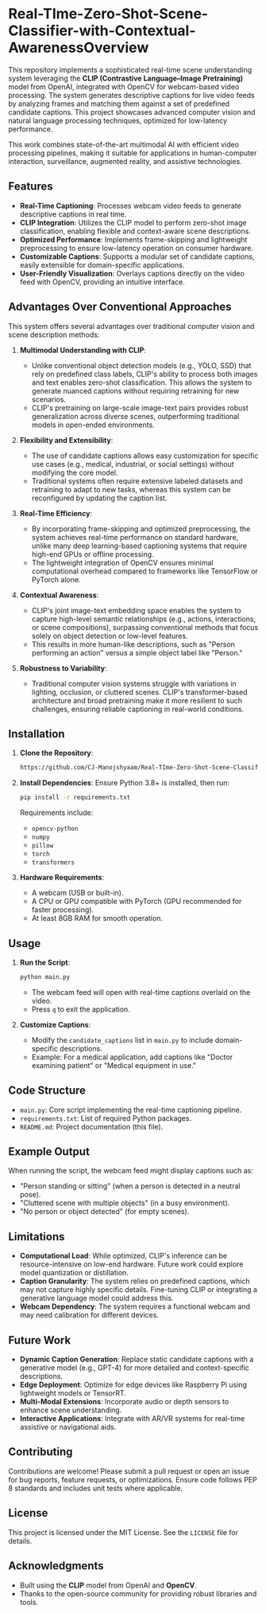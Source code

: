 # Real-TIme-Zero-Shot-Scene-Classifier-with-Contextual-AwarenessOverview

This repository implements a sophisticated real-time scene understanding system leveraging the **CLIP (Contrastive Language–Image Pretraining)** model from OpenAI, integrated with OpenCV for webcam-based video processing. The system generates descriptive captions for live video feeds by analyzing frames and matching them against a set of predefined candidate captions. This project showcases advanced computer vision and natural language processing techniques, optimized for low-latency performance.

This work combines state-of-the-art multimodal AI with efficient video processing pipelines, making it suitable for applications in human-computer interaction, surveillance, augmented reality, and assistive technologies.

## Features

- **Real-Time Captioning**: Processes webcam video feeds to generate descriptive captions in real time.
- **CLIP Integration**: Utilizes the CLIP model to perform zero-shot image classification, enabling flexible and context-aware scene descriptions.
- **Optimized Performance**: Implements frame-skipping and lightweight preprocessing to ensure low-latency operation on consumer hardware.
- **Customizable Captions**: Supports a modular set of candidate captions, easily extensible for domain-specific applications.
- **User-Friendly Visualization**: Overlays captions directly on the video feed with OpenCV, providing an intuitive interface.

## Advantages Over Conventional Approaches

This system offers several advantages over traditional computer vision and scene description methods:

1. **Multimodal Understanding with CLIP**:

   - Unlike conventional object detection models (e.g., YOLO, SSD) that rely on predefined class labels, CLIP's ability to process both images and text enables zero-shot classification. This allows the system to generate nuanced captions without requiring retraining for new scenarios.
   - CLIP's pretraining on large-scale image-text pairs provides robust generalization across diverse scenes, outperforming traditional models in open-ended environments.

2. **Flexibility and Extensibility**:

   - The use of candidate captions allows easy customization for specific use cases (e.g., medical, industrial, or social settings) without modifying the core model.
   - Traditional systems often require extensive labeled datasets and retraining to adapt to new tasks, whereas this system can be reconfigured by updating the caption list.

3. **Real-Time Efficiency**:

   - By incorporating frame-skipping and optimized preprocessing, the system achieves real-time performance on standard hardware, unlike many deep learning-based captioning systems that require high-end GPUs or offline processing.
   - The lightweight integration of OpenCV ensures minimal computational overhead compared to frameworks like TensorFlow or PyTorch alone.

4. **Contextual Awareness**:

   - CLIP's joint image-text embedding space enables the system to capture high-level semantic relationships (e.g., actions, interactions, or scene compositions), surpassing conventional methods that focus solely on object detection or low-level features.
   - This results in more human-like descriptions, such as "Person performing an action" versus a simple object label like "Person."

5. **Robustness to Variability**:

   - Traditional computer vision systems struggle with variations in lighting, occlusion, or cluttered scenes. CLIP's transformer-based architecture and broad pretraining make it more resilient to such challenges, ensuring reliable captioning in real-world conditions.

## Installation

1. **Clone the Repository**:

   ```bash
   https://github.com/CJ-Manojshyaam/Real-TIme-Zero-Shot-Scene-Classifier-with-Contextual-Awareness
   
   ```

2. **Install Dependencies**: Ensure Python 3.8+ is installed, then run:

   ```bash
   pip install -r requirements.txt
   ```

   Requirements include:

   - `opencv-python`
   - `numpy`
   - `pillow`
   - `torch`
   - `transformers`

3. **Hardware Requirements**:

   - A webcam (USB or built-in).
   - A CPU or GPU compatible with PyTorch (GPU recommended for faster processing).
   - At least 8GB RAM for smooth operation.

## Usage

1. **Run the Script**:

   ```bash
   python main.py
   ```

   - The webcam feed will open with real-time captions overlaid on the video.
   - Press `q` to exit the application.

2. **Customize Captions**:

   - Modify the `candidate_captions` list in `main.py` to include domain-specific descriptions.
   - Example: For a medical application, add captions like "Doctor examining patient" or "Medical equipment in use."

## Code Structure

- `main.py`: Core script implementing the real-time captioning pipeline.
- `requirements.txt`: List of required Python packages.
- `README.md`: Project documentation (this file).

## Example Output

When running the script, the webcam feed might display captions such as:

- "Person standing or sitting" (when a person is detected in a neutral pose).
- "Cluttered scene with multiple objects" (in a busy environment).
- "No person or object detected" (for empty scenes).

## Limitations

- **Computational Load**: While optimized, CLIP's inference can be resource-intensive on low-end hardware. Future work could explore model quantization or distillation.
- **Caption Granularity**: The system relies on predefined captions, which may not capture highly specific details. Fine-tuning CLIP or integrating a generative language model could address this.
- **Webcam Dependency**: The system requires a functional webcam and may need calibration for different devices.

## Future Work

- **Dynamic Caption Generation**: Replace static candidate captions with a generative model (e.g., GPT-4) for more detailed and context-specific descriptions.
- **Edge Deployment**: Optimize for edge devices like Raspberry Pi using lightweight models or TensorRT.
- **Multi-Modal Extensions**: Incorporate audio or depth sensors to enhance scene understanding.
- **Interactive Applications**: Integrate with AR/VR systems for real-time assistive or navigational aids.

## Contributing

Contributions are welcome! Please submit a pull request or open an issue for bug reports, feature requests, or optimizations. Ensure code follows PEP 8 standards and includes unit tests where applicable.

## License

This project is licensed under the MIT License. See the `LICENSE` file for details.

## Acknowledgments

- Built using the **CLIP** model from OpenAI and **OpenCV**.
- Thanks to the open-source community for providing robust libraries and tools.